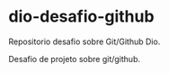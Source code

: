 # dio-desafio-github

Repositorio desafio sobre Git/Github Dio.

Desafio de projeto sobre git/github.
